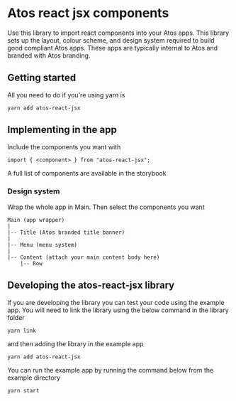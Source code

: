 # Atos react jsx components

Use this library to import react components into your Atos apps. This library sets up
the layout, colour scheme, and design system required to build good compliant Atos
apps. These apps are typically internal to Atos and branded with Atos branding.

## Getting started

All you need to do if you're using yarn is

```
yarn add atos-react-jsx
```

## Implementing in the app

Include the components you want with

```
import { <component> } from "atos-react-jsx";
```

A full list of components are available in the storybook

### Design system

Wrap the whole app in Main. Then select the components you want

```
Main (app wrapper)
|
|-- Title (Atos branded title banner)
|
|-- Menu (menu system)
|
|-- Content (attach your main content body here)
    |-- Row
```

## Developing the atos-react-jsx library

If you are developing the library you can test your code using the example app.
You will need to link the library using the below command in the library folder

```
yarn link
```

and then adding the library in the example app

```
yarn add atos-react-jsx
```

You can run the example app by running the command below from the example directory

```
yarn start
```
